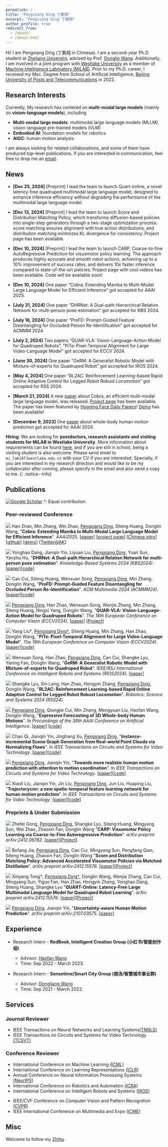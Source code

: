 ```yaml
---
permalink: /
title: "Pengxiang Ding 丁鹏翔"
excerpt: "Pengxiang Ding 丁鹏翔"
author_profile: true
redirect_from: 
  - /about/
  - /about.html
---
```


Hi! I am Pengxiang Ding (丁鹏翔 in Chinese). I am a second-year Ph.D. student at [Zhejiang University](http://www.zju.edu.cn/), advised by Prof. [Donglin Wang](https://en.westlake.edu.cn/about/faculty/201912/t20191206_2513.shtml). Additionally, I am involved in a joint program with [Westlake University](https://www.westlake.edu.cn/) as a member of [Machine Intelligence Laboratory (MiLAB)](https://milab.westlake.edu.cn/). Prior to my Ph.D. career, I received my Msc. Degree from School of Artificial Intelligence, [Beijing University of Posts and Telecommunications](https://www.bupt.edu.cn/) in 2022.

<!-- I am <span style="color:red;"><b>seeking exciting postdoc opportunities at top-tier institutions after Ph.D. graduation (July 2024)</b></span>. Please feel free to drop me an <a href="mailto:siteng.huang@gmail.com" target="_blank">email</a> if you are interested! -->

<h2 id='research-interests'>Research Interests</h2>

<!-- I am interested in technologies that allow machines and robots to learn like humans. In particular, I am committed to giving robots the ability to understand the world and learn from previous experiences, so that they can complete new tasks, acquire new skills or adapt to new environments rapidly with fewer samples through learning algorithms. Currently, my areas of interest include meta-learning, multi-task learning, and transfer learning on few/zero-shot learning tasks. I am also interested in deep learning, computer vision, and multimodal machine learning. -->

Currently, My research has centered on **multi-modal large models** (mainly on **vision-language models**), including 

* **Multi-modal large models**: multimodal large language models (MLLM), vision-language pre-trained models (VLM)
* **Embodied AI**: foundation models for robotics
* **AIGC**: human motion analysis


I am always looking for related collaborations, and some of them have produced top-level publications. If you are interested in communication, feel free to drop me an <a href="mailto:dingpx2015@gmail.com" target="_blank">email</a>.

<!-- language-augmented vision -->

<!-- In the longer term, I am more concerned about

* giving robots the ability to understand the world and learn from previous experiences, so that they can complete new tasks, acquire new skills or adapt to new environments rapidly with fewer samples through learning algorithms. -->

<!-- 
1. 快速迁移，尤其是大模型
2. 机器人的主动学习，感知智能与行为智能 embodied
3. 开放世界
-->

<!-- I am interested in technologies that allow machines and robots to learn like humans. In particular, I am committed to giving robots the ability to understand the world and learn from previous experiences, so that they can complete new tasks, acquire new skills or adapt to new environments rapidly with fewer samples through learning algorithms.  -->

<h2 id='news'>News</h2>

* **[Dec 25, 2024]** [Preprint] I lead the team to launch Quart-online, a novel latency-free quadruped multimodal large language model, designed to enhance inference efficiency without degrading the performance of the multimodal large language model. 

* **[Dec 13, 2024]** [Preprint] I lead the team to launch Score and Distribution Matching Policy, which transforms diffusion-based policies into single-step generators through a two-stage optimization process: score matching ensures alignment with true action distributions, and distribution matching minimizes KL divergence for consistency. Project page has been available.

* **[Dec 10, 2024]** [Preprint] I lead the team to launch CARP, Coarse-to-fine AutoRegressive Prediction for visuomotor policy learning. The approach produces highly accurate and smooth robot actions, achieving up to a 10% improvement of success rates, and delivers 10x faster inference compared to state-of-the-art policies. Project page with cool videos has been available. Code will be available soon!

* **[Dec 10, 2024]** One paper “Cobra: Extending Mamba to Multi-Modal Large Language Model for Efficient Inference” got accepted for AAAI 2025.

* **[July 31, 2024]** One paper “DHRNet: A Dual-path Hierarchical Relation Network for multi-person pose estimation” got accepted for KBS 2024.

* **[July 16, 2024]** One paper “ProFD: Prompt-Guided Feature Disentangling for Occluded Person Re-Identification” got accepted for ACMMM 2024.

* **[July 2, 2024]** Two papers “QUAR-VLA: Vision-Language-Action Model for Quadruped Robots”, "PiTe: Pixel-Temporal Alignment for Large Video-Language Model" got accepted for ECCV 2024.

* **[June 30, 2024]** One paper “GeRM: A Generalist Robotic Model with Mixture-of-experts for Quadruped Robot” got accepted for IROS 2024.

* **[May 4, 2024]** One paper “RL2AC: Reinforcement Learning-based Rapid Online Adaptive Control for Legged Robot Robust Locomotion” got accepted for RSS 2024.

* **[March 21, 2024]** A new [paper](https://arxiv.org/abs/2403.14520) about Cobra, an efficient multi-modal large language model, was released. [Project page](https://sites.google.com/view/cobravlm) has been available. The paper has been featured by [Hugging Face Daily Papers](https://huggingface.co/papers?date=2024-03-22)! [Demo](https://huggingface.co/spaces/han1997/cobra) has been available!
* **[December 9, 2023]** One [paper](https://arxiv.org/abs/2312.11972) about whole-body human motion prediction got accepted for AAAI 2024.


<!-- * **[March 13, 2024]** One paper about parameter-efficient tuning for visual grounding got accepted for ICME 2024.
* **[February 27, 2024]** Awarded as Zhejiang University 2024 Outstanding Graduates!
* **[February 27, 2024]** Three papers as first/co-first author got accepted for CVPR 2024. Congratulations to all collaborators!
* **[December 13, 2023]** One [paper](https://arxiv.org/abs/2309.01141) on diffusion model-based zero-shot visual grounding got accepted for ICASSP 2024. Congratulations to all collaborators!
* **[December 9, 2023]** One [paper](https://arxiv.org/abs/2312.09553) on VLM-based unsupervised domain adaptation got accepted for AAAI 2024.
* **[November 29, 2023]** A new [paper](https://arxiv.org/abs/2311.15841) on action-customized text-to-image generation was released. [Project page](https://adi-t2i.github.io/ADI/) has been available.
* **[November 29, 2023]** A new [paper](https://arxiv.org/abs/2311.15773) about a training-free layout calibration system for text-to-image generation was released. [Project page](https://simm-t2i.github.io/SimM/) has been available.
* **[July 24, 2023]** [2023 Scholar Metrics](https://scholar.googleblog.com/2023/07/2023-scholar-metrics-released.html) was released by Google Scholar. Our paper "[DSANet: Dual Self-Attention Network for Multivariate Time Series Forecasting](https://kyonhuang.top/publication/dual-self-attention-network)" ranked **8th** of the CIKM 2019 conference according to the citations, and **[26th](https://scholar.google.com/citations?hl=zh-CN&oe=GB&view_op=list_hcore&venue=V-IMg2OTpU8J.2023&vq=eng_databasesinformationsystems&cstart=20)** within five years.
* **[April 2, 2023]** [One paper about reference-limited compositional learning](https://kyonhuang.top/publication/reference-limited-CZSL) got accepted for ICMR 2023. Congratulations to all collaborators!
* **[February 28, 2023]** [One paper about parameter-efficient text-video retrieval](https://kyonhuang.top/publication/text-video-cooperative-prompt-tuning) got accepted for CVPR 2023. Congratulations to all collaborators! -->
<!-- * **[July 4, 2022]** One paper got accepted for ECCV 2022.  -->
<!-- * **[March 14, 2022]** Started as a research intern at DAMO Academy, Alibaba Group.  -->

<!-- **Service**: Always open to paper review, talk and organizing opportunities. Feel free to reach out to me if you are interested. -->
<!-- {: .notice--info} -->

<!-- Always open to research interns, cooperation and review opportunities. Feel free to reach out to me if you are interested. My email address is `huangsiteng [at] westlake.edu.cn`.
{: .notice--info} -->

**Hiring**: We are looking for **postdoctors, research assistants and visiting students for MiLAB in Westlake University**. More information about requirements can be found [here](https://milab.westlake.edu.cn/contact.html), and if you are still in school, being a visiting student is also welcome. Please send email to `mi_lab[AT]westlake.edu.cn` with your CV if you are interested. Specially, if you are interested in my research direction and would like to be my collaborator after coming, please specify in the email and also send a copy to me.
{: .notice--info}

<h2 id='publications'>Publications</h2>

<a href="https://scholar.google.com/citations?user=QyBSTzEAAAAJ" target="_blank"><img src="https://img.shields.io/badge/dynamic/json?label=Paper%20Citations&query=total_citations&url=https%3A%2F%2Fcse.bth.se%2F~fer%2Fgooglescholar-api%2Fgooglescholar.php%3Fuser%3DQyBSTzEAAAAJ&logo=googlescholar&style=social" alt="Google Scholar"></a>  †: Equal contribution

### Peer-reviewed Conference

<!-- <img src="https://img.shields.io/badge/ICME-2024-blue?style=flat-square"> Ting Liu, Xuyang Liu, <u>Siteng Huang</u>, Honggang Chen, Quanjun Yin, Long Qin, Donglin Wang, Yue Hu, &quot;**DARA: Domain- and Relation-aware Adapters Make Parameter-efficient Tuning for Visual Grounding**&quot;. In *Proceedings of the IEEE Conference on Multimedia Expo 2024*.

<img src="https://img.shields.io/badge/CVPR-2024-blue?style=flat-square"> <u>Siteng Huang</u>, Biao Gong, Yutong Feng, Xi Chen, Yuqian Fu, Yu Liu, Donglin Wang, &quot;**Learning Disentangled Identifiers for Action-Customized Text-to-Image Generation**&quot;. In *Proceedings of the IEEE/CVF Conference on Computer Vision and Pattern Recognition 2024*. [[arXiv](https://arxiv.org/abs/2311.15841)] [[project page](https://adi-t2i.github.io/ADI/)]

<img src="https://img.shields.io/badge/CVPR-2024-blue?style=flat-square"> Biao Gong†, <u>Siteng Huang</u>†, Yutong Feng, Shiwei Zhang, Yuyuan Li, Yu Liu, &quot;**Check, Locate, Rectify: A Training-Free Layout Calibration System for Text-to-Image Generation**&quot;. In *Proceedings of the IEEE/CVF Conference on Computer Vision and Pattern Recognition 2024*. [[arXiv](https://arxiv.org/abs/2311.15773)] [[project page](https://simm-t2i.github.io/SimM/)] -->
<!-- 
<img src="https://img.shields.io/badge/CVPR-2024-blue?style=flat-square"> <u>Siteng Huang</u>, Biao Gong, Yutong Feng, Min Zhang, Yiliang Lv, Donglin Wang, &quot;**Troika: Multi-Path Cross-Modal Traction for Compositional Zero-Shot Learning**&quot;. In *Proceedings of the IEEE/CVF Conference on Computer Vision and Pattern Recognition 2024*. [[arXiv](https://arxiv.org/abs/2303.15230)] [[project page](https://kyonhuang.top/publication/Troika)] [[github](https://github.com/bighuang624/Troika)]

<a href="https://ieeexplore.ieee.org/document/10445945" target="_blank"><img src="https://img.shields.io/badge/ICASSP-2024-blue?style=flat-square"></a> Xuyang Liu†, <u>Siteng Huang</u>†, Yachen Kang, Honggang Chen, Donglin Wang, &quot;**VGDiffZero: Text-to-image Diffusion Models Can Be Zero-shot Visual Grounders**&quot;. In *Proceedings of the 2024 IEEE International Conference on Acoustics, Speech and Signal Processing*. [[arXiv](https://arxiv.org/abs/2309.01141)] [[code](https://github.com/xuyang-liu16/VGDiffZero)] -->


<img src="https://img.shields.io/badge/AAAI-2025-blue?style=flat-square"> Han Zhao, Min Zhang, Wei Zhao, <u>Pengxiang Ding</u>, Siteng Huang, Donglin Wang, &quot;**Cobra: Extending Mamba to Multi-Modal Large Language Model for Efficient Inference**&quot;. *AAAI2025*. [[paper](https://arxiv.org/pdf/2403.14520.pdf)] [[project page](https://sites.google.com/view/cobravlm)] [[Chinese intro](https://zhuanlan.zhihu.com/p/688544752)] [[github](https://github.com/h-zhao1997/cobra)] [[demo](https://huggingface.co/spaces/han1997/cobra)] [[Twitter@AK](https://twitter.com/_akhaliq/status/1771033002748837953?t=6S4PVZXg6GcXqi_-PFzipw&s=19)]


<img src="https://img.shields.io/badge/KBS%20-%202024%20-%20red"> Yonghao Dang, Jianqin Yin, Liyuan Liu, <u>Pengxiang Ding</u>, Yuan Sun, Yanzhu Hu, &quot;**DHRNet: A Dual-path Hierarchical Relation Network for multi-person pose estimation**&quot;. *Knowledge-Based Systems 2024 (KBS2024)*. [[paper](https://www.sciencedirect.com/science/article/pii/S0950705124008979)][[code](https://github.com/YHDang/dhrnet-multi-pose-estimation)]


<img src="https://img.shields.io/badge/ACMMM-2024-blue?style=flat-square"> Can Cui, Siteng Huang, Wenxuan Song, <u>Pengxiang Ding</u>, Min Zhang, Donglin Wang, &quot;**ProFD: Prompt-Guided Feature Disentangling for Occluded Person Re-Identification**&quot;. *ACM Multimedia 2024 (ACMMM24)*. [[paper](https://openreview.net/forum?id=o2axlPlXYY)][[code](https://github.com/Cuixxx/ProFD)]



<img src="https://img.shields.io/badge/ECCV-2024-blue?style=flat-square"> <u>Pengxiang Ding</u>, Han Zhao, Wenxuan Song, Wenjie Zhang, Min Zhang, Siteng Huang, Ningxi Yang, Donglin Wang, &quot;**QUAR-VLA: Vision-Language-Action Model for Quadruped Robots**&quot;. *The 18th European Conference on Computer Vision (ECCV2024)*. [[paper](https://arxiv.org/abs/2312.14457)] [[Project](https://sites.google.com/view/quar-vla/quar-vla-eccv24)]



<img src="https://img.shields.io/badge/ECCV-2024-blue?style=flat-square"> Yang Liu†, <u>Pengxiang Ding†</u>, Siteng Huang, Min Zhang, Han Zhao, Donglin Wang, &quot;**PiTe: Pixel-Temporal Alignment for Large Video-Language Model**&quot;. *The 18th European Conference on Computer Vision (ECCV2024)*.[[paper](https://arxiv.org/abs/2409.07239)][[code](https://github.com/yliu-cs/pite)]


<img src="https://img.shields.io/badge/IROS-2024-blue?style=flat-square"> Wenxuan Song, Han Zhao, <u>Pengxiang Ding</u>, Can Cui, Shangke Lyu, Yaning Fan, Donglin Wang, &quot;**GeRM: A Generalist Robotic Model with Mixture-of-experts for Quadruped Robot**&quot;. *IEEE/RSJ International Conference on Intelligent Robots and Systems (IROS2024)*. [[paper](https://arxiv.org/abs/2403.13358)]

<img src="https://img.shields.io/badge/RSS-2024-blue?style=flat-square"> Shangke Lyu, Xin Lang, Han Zhao, Hongyin Zhang, <u>Pengxiang Ding</u>, Donglin Wang, &quot;**RL2AC: Reinforcement Learning-based Rapid Online Adaptive Control for Legged Robot Robust Locomotion**&quot;. *Robotics: Science and Systems 2024 (RSS24)*. 

<img src="https://img.shields.io/badge/AAAI-2024-blue?style=flat-square"> <u>Pengxiang Ding</u>, Qiongjie Cui, Min Zhang, Mengyuan Liu, Haofan Wang, Donglin Wang, &quot;**Expressive Forecasting of 3D Whole-body Human Motions**&quot;. In *Proceedings of the 38th AAAI Conference on Artificial Intelligence*. [[paper](https://arxiv.org/abs/2312.11972)]
[[code](https://github.com/Dingpx/EAI)] 


<img src="https://img.shields.io/badge/TCSVT%20-%202023%20-%20red"> Chao Qi, Jianqin Yin, Jinghang Xu, <u>Pengxiang Ding</u>, &quot;**Instance-incremental Scene Graph Generation from Real-world Point Clouds via Normalizing Flows**&quot;. In *IEEE Transactions on Circuits and Systems for Video Technology*. [[paper](https://arxiv.org/abs/2302.10425)][[code](https://github.com/chaoqi7/GPL3D)] 

<!-- <img src="https://img.shields.io/badge/Biomed%20Signal%20Process%20Control%20-%202023%20-%20red"> JunyingWang, XiaoliLiu, JianqinYin, <u>PengxiangDing</u> &quot;**DC-net: Dual-Consistency semi-supervised learning for 3D left atrium segmentation from MRI**&quot;. In *Biomedical Signal Processing and Control*. [[paper](https://www.sciencedirect.com/science/article/pii/S1746809422003858)] -->

<img src="https://img.shields.io/badge/TCSVT%20-%202022%20-%20red"> <u>Pengxiang Ding</u>, Jianqin Yin, &quot;**Towards more realistic human motion prediction with attention to motion coordination**&quot;. In *IEEE Transactions on Circuits and Systems for Video Technology*. [[paper](https://arxiv.org/abs/2404.03584)][[code](https://github.com/Dingpx/Motion-Coordination)] 

<img src="https://img.shields.io/badge/TCSVT%20-%202020%20-%20red"> Xiaoli Liu, Jianqin Yin, Jin Liu, <u>Pengxiang Ding</u>, Jun Liu, Huaping Liu, &quot;**Trajectorycnn: a new spatio-temporal feature learning network for human motion prediction**&quot;. In *IEEE Transactions on Circuits and Systems for Video Technology*. [[paper](https://arxiv.org/abs/1910.06583)][[code](https://github.com/lily2lab/TrajectoryCNN)]  

<!-- <a href="https://ieeexplore.ieee.org/document/10203679" target="_blank"><img src="https://img.shields.io/badge/CVPR-2023-blue?style=flat-square"></a> <u>Siteng Huang</u>, Biao Gong, Yulin Pan, Jianwen Jiang, Yiliang Lv, Yuyuan Li, Donglin Wang, &quot;**VoP: Text-Video Co-operative Prompt Tuning for Cross-Modal Retrieval**&quot;. In *Proceedings of the IEEE/CVF Conference on Computer Vision and Pattern Recognition 2023*. [[project page](https://kyonhuang.top/publication/text-video-cooperative-prompt-tuning)] [[arXiv](https://arxiv.org/abs/2211.12764)] [[open access](https://openaccess.thecvf.com/content/CVPR2023/html/Huang_VoP_Text-Video_Co-Operative_Prompt_Tuning_for_Cross-Modal_Retrieval_CVPR_2023_paper.html)] [[video (Youtube)](https://www.youtube.com/watch?v=ymdkiSSuOmI)] [[github](https://github.com/bighuang624/VoP)] [[ModelScope](https://modelscope.cn/models/damo/cv_vit-b32_retrieval_vop/summary)] [[poster](https://kyonhuang.top/files/VoP/CVPR23-VoP-poster.pdf)] [[slide](https://kyonhuang.top/files/VoP/CVPR23-VoP-presentation.pdf)] <a href="https://scholar.google.com/citations?view_op=view_citation&citation_for_view=mhpkWSYAAAAJ:W7OEmFMy1HYC" target="_blank"><img src="https://img.shields.io/badge/dynamic/json?label=citations&query=publications.4.citations&url=https%3A%2F%2Fcse.bth.se%2F~fer%2Fgooglescholar-api%2Fgooglescholar.php%3Fuser%3DmhpkWSYAAAAJ&logo=googlescholar&style=social"></a> <a href="https://github.com/bighuang624/VoP" target="_blank"><img src="https://img.shields.io/github/stars/bighuang624/VoP?style=social"></a> -->

<!-- <a href="https://doi.org/10.1145/3591106.3592225" target="_blank"><img src="https://img.shields.io/badge/ICMR-2023-blue?style=flat-square"></a> <u>Siteng Huang</u>, Qiyao Wei, Donglin Wang, &quot;**Reference-Limited Compositional Zero-Shot Learning**&quot;. In *Proceedings of the 2023 ACM International Conference on Multimedia Retrieval*. [[project page](https://kyonhuang.top/publication/reference-limited-CZSL)] [[arXiv](https://arxiv.org/abs/2208.10046)] [[video (Google Drive)](https://drive.google.com/file/d/1_wE_zbyvuGil_LrkmumotkRTLJJEUfCm/view?usp=drive_link)] [[github](https://github.com/bighuang624/RL-CZSL)] [[slide](https://kyonhuang.top/files/RLCZSL/ICMR23-RLCZSL-presentation.pdf)]

<a href="https://link.springer.com/chapter/10.1007/978-3-031-20044-1_26" target="_blank"><img src="https://img.shields.io/badge/ECCV-2022-blue?style=flat-square"></a> Min Zhang, <u>Siteng Huang</u>, Wenbin Li, Donglin Wang, &quot;**Tree Structure-Aware Few-Shot Image Classification via Hierarchical Aggregation**&quot;. In *Proceedings of the European Conference on Computer Vision 2022*. [[arXiv](https://arxiv.org/abs/2207.06989)] [[Chinese intro](https://zhuanlan.zhihu.com/p/543878686)] [[github](https://github.com/remiMZ/HTS-ECCV22)] <a href="https://scholar.google.com/citations?view_op=view_citation&citation_for_view=mhpkWSYAAAAJ:Tyk-4Ss8FVUC" target="_blank"><img src="https://img.shields.io/badge/dynamic/json?label=citations&query=publications.3.citations&url=https%3A%2F%2Fcse.bth.se%2F~fer%2Fgooglescholar-api%2Fgooglescholar.php%3Fuser%3DmhpkWSYAAAAJ&logo=googlescholar&style=social"></a>

<a href="https://ieeexplore.ieee.org/abstract/document/9747620" target="_blank"><img src="https://img.shields.io/badge/ICASSP-2022-blue?style=flat-square"></a> Min Zhang, <u>Siteng Huang</u>, Donglin Wang, &quot;**Domain Generalized Few-shot Image Classification via Meta Regularization Network**&quot;. In *Proceedings of the 2022 IEEE International Conference on Acoustics, Speech and Signal Processing*. [[pdf](https://kyonhuang.top/files/MRN/ICASSP22-MRN.pdf)] [[github](https://github.com/remiMZ/MRN-ICASSP22)]

<a href="https://dl.acm.org/doi/10.1145/3460426.3463614" target="_blank"><img src="https://img.shields.io/badge/ICMR-2021-blue?style=flat-square"></a> Zifeng Zhuang, Xintao Xiang, <u>Siteng Huang</u>, Donglin Wang, &quot;**HINFShot: A Challenge Dataset for Few-Shot Node Classification in Heterogeneous Information Network**&quot;. In *Proceedings of the 2021 ACM International Conference on Multimedia Retrieval*. [[pdf](https://kyonhuang.top/files/HINFShot/ICMR21-HINFShot.pdf)]

<a href="https://ieeexplore.ieee.org/document/9577454" target="_blank"><img src="https://img.shields.io/badge/CVPR-2021-blue?style=flat-square"></a> Zhengyu Chen, Jixie Ge, Heshen Zhan, <u>Siteng Huang</u>, Donglin Wang, &quot;**Pareto Self-Supervised Training for Few-Shot Learning**&quot;. In *Proceedings of the 2021 IEEE/CVF Conference on Computer Vision and Pattern Recognition*. [[arXiv](https://arxiv.org/abs/2104.07841)] [[open access](https://openaccess.thecvf.com/content/CVPR2021/html/Chen_Pareto_Self-Supervised_Training_for_Few-Shot_Learning_CVPR_2021_paper.html)] <a href="https://scholar.google.com/citations?view_op=view_citation&citation_for_view=mhpkWSYAAAAJ:2osOgNQ5qMEC" target="_blank"><img src="https://img.shields.io/badge/dynamic/json?label=citations&query=publications.1.citations&url=https%3A%2F%2Fcse.bth.se%2F~fer%2Fgooglescholar-api%2Fgooglescholar.php%3Fuser%3DmhpkWSYAAAAJ&logo=googlescholar&style=social"></a>

<a href="https://ojs.aaai.org/index.php/AAAI/article/view/16957" target="_blank"><img src="https://img.shields.io/badge/AAAI-2021-blue?style=flat-square"></a> <u>Siteng Huang</u>, Min Zhang, Yachen Kang, Donglin Wang, &quot;**Attributes-Guided and Pure-Visual Attention Alignment for Few-Shot Recognition**&quot;. In *Proceedings of the 35th AAAI Conference on Artificial Intelligence*. [[project page](https://kyonhuang.top/publication/attributes-guided-attention-module)] [[arXiv](https://arxiv.org/abs/2009.04724)] [[code](https://github.com/bighuang624/AGAM)] [[poster](https://kyonhuang.top/files/AGAM/aaai21-AGAM-poster.pdf)] [[slide](https://kyonhuang.top/files/AGAM/aaai21-AGAM-presentation.pdf)] <a href="https://scholar.google.com/citations?view_op=view_citation&citation_for_view=mhpkWSYAAAAJ:9yKSN-GCB0IC" target="_blank"><img src="https://img.shields.io/badge/dynamic/json?label=citations&query=publications.2.citations&url=https%3A%2F%2Fcse.bth.se%2F~fer%2Fgooglescholar-api%2Fgooglescholar.php%3Fuser%3DmhpkWSYAAAAJ&logo=googlescholar&style=social"></a> <a href="https://github.com/bighuang624/AGAM" target="_blank"><img src="https://img.shields.io/github/stars/bighuang624/AGAM?style=social"></a>

<a href="https://dl.acm.org/doi/abs/10.1145/3357384.3358132" target="_blank"><img src="https://img.shields.io/badge/CIKM-2019-blue?style=flat-square"></a> <u>Siteng Huang</u>, Donglin Wang, Xuehan Wu, Ao Tang, &quot;**DSANet: Dual Self-Attention Network for Multivariate Time Series Forecasting**&quot;. In *Proceedings of the 28th ACM International Conference on Information and Knowledge Management*. [[project page](https://kyonhuang.top/publication/dual-self-attention-network)] [[pdf](https://kyonhuang.top/files/DSANet/Huang-DSANet.pdf)] [[code](https://github.com/bighuang624/DSANet)] [[poster](https://kyonhuang.top/files/DSANet/cikm19-DSANet-poster.pdf)] [[slide](https://kyonhuang.top/files/DSANet/cikm19-DSANet-presentation.pdf)] <a href="https://scholar.google.com/citations?view_op=view_citation&citation_for_view=mhpkWSYAAAAJ:u-x6o8ySG0sC" target="_blank"><img src="https://img.shields.io/badge/dynamic/json?label=citations&query=publications.0.citations&url=https%3A%2F%2Fcse.bth.se%2F~fer%2Fgooglescholar-api%2Fgooglescholar.php%3Fuser%3DmhpkWSYAAAAJ&logo=googlescholar&style=social"></a> <a href="https://github.com/bighuang624/DSANet" target="_blank"><img src="https://img.shields.io/github/stars/bighuang624/DSANet?style=social"></a> -->

<!-- <a href="https://dl.acm.org/doi/abs/10.1145/3357384.3358132" style="text-decoration:none;"><span style="font-size:12px;color:#FFFFFF;background-color:#555555;padding:1px 4px 2px 6px;">CIKM</span><span style="font-size:12px;color:#FFFFFF;background-color:#007ec6;padding:1px 6px 2px 4px;">2019</span></a> -->

### Preprints & Under Submission

<a href="https://arxiv.org/abs/2412.06782" target="_blank"><img src="https://img.shields.io/badge/arXiv-2412.06782-B31B1B?style=flat-square"></a> Zhefei Gong, <u>Pengxiang Ding</u>, Shangke Lyu, Siteng Huang, Mingyang Sun, Wei Zhao, Zhaoxin Fan, Donglin Wang &quot;**CARP: Visuomotor Policy Learning via Coarse-to-Fine Autoregressive Prediction**&quot;. *arXiv preprint arXiv:2412.06782*. [[paper](https://arxiv.org/abs/2412.06782)][[Project](https://carp-robot.github.io/)]

<a href="https://arxiv.org/abs/2412.09265" target="_blank"><img src="https://img.shields.io/badge/arXiv-2412.09265-B31B1B?style=flat-square"></a> Bofang Jia, <u>Pengxiang Ding</u>, Can Cui, Mingyang Sun, Pengfang Qian, Siteng Huang, Zhaoxin Fan, Donglin Wang &quot;**Score and Distribution Matching Policy: Advanced Accelerated Visuomotor Policies via Matched Distillation**&quot;. *arXiv preprint arXiv:2412.15576*. [[paper](https://arxiv.org/abs/2412.09265)][[Project](https://sdm-policy.github.io/)]

<a href="https://arxiv.org/abs/2412.15576" target="_blank"><img src="https://img.shields.io/badge/arXiv-2412.15576-B31B1B?style=flat-square"></a> Xinyang Tong†, <u>Pengxiang Ding†</u>, Donglin Wang, Wenjie Zhang, Can Cui, Mingyang Sun, Yiguo Fan, Han Zhao, Hongyin Zhang, Yonghao Dang, Siteng Huang, Shangke Lyu &quot;**QUART-Online: Latency-Free Large Multimodal Language Model for Quadruped Robot Learning**&quot;. *arXiv preprint arXiv:2412.15576*. [[paper](https://arxiv.org/abs/2412.15576)][[Project](https://quart-online.github.io/)]

<a href="https://arxiv.org/abs/2107.03575" target="_blank"><img src="https://img.shields.io/badge/arXiv-2107.03575-B31B1B?style=flat-square"></a> <u>Pengxiang Ding</u>, Jianqin Yin, &quot;**Uncertainty-aware Human Motion Prediction**&quot;. *arXiv preprint arXiv:2107.03575*. [[paper](https://arxiv.org/abs/2107.03575)]

<!-- ## Professional Experience -->

<h2 id='experience'>Experience</h2>

* Research Intern - **RedBook, Intelligent Creation Group (小红书/智能创作组)**
  * Advisor: [Haofan Wang](https://scholar.google.com/citations?user=EaMsuB0AAAAJ)
  * Time: Sep 2022 - March 2023.

* Research Intern - **Sensetime/Smart City Group (商汤/智慧城市事业群)**
  * Advisor: [Dongliang Wang](https://scholar.google.com/citations?user=gurERzcAAAAJ)
  * Time: Sep 2021 - March 2022.


<!-- **Research Intern** | DAMO Academy, Alibaba Group | March 2022 - Present -->

<!-- * March 2022 - Present. *Research Intern*. <a href="https://damo.alibaba.com/" target="_blank">DAMO Academy, Alibaba Group</a>, Hangzhou, China. -->

<!-- <div style="float:left;">Research Intern</div><div style="float:right;">Mar. 2022 - Present</div>
<div style="float:left;"><a href="https://damo.alibaba.com/" target="_blank">DAMO Academy, Alibaba Group</a></div><div style="float:right;">Hangzhou, China</div> -->

<!-- <div>
<div style="float:left;">Research Intern<br><a href="https://damo.alibaba.com/" target="_blank">DAMO Academy, Alibaba Group</a></div><div style="float:right;">Mar. 2022 - Present<br>Hangzhou, China</div>
</div> -->

<h2 id='services'>Services</h2>

<!-- ### Journal Reviewer

* [IEEE Transactions on Neural Networks and Learning Systems (TNNLS)](https://ieeexplore.ieee.org/xpl/RecentIssue.jsp?punumber=5962385)

### Program Committee and/or Reviewer for Conferences and Workshops

* [ICCV 2023](https://iccv2023.thecvf.com/) -->

### Journal Reviewer

* IEEE Transactions on Neural Networks and Learning Systems[(TNNLS)](https://cis.ieee.org/publications/t-neural-networks-and-learning-systems)
* IEEE Transactions on Circuits and Systems for Video Technology [(TCSVT)](https://ieee-cas.org/publication/tcsvt)
<!-- * ACM Transactions on Intelligent Systems and Technology [(ACM TIST)](https://dl.acm.org/journal/tist) -->
<!-- * Concurrency and Computation: Practice and Experience [(CPE)](https://onlinelibrary.wiley.com/journal/15320634) -->

### Conference Reviewer

* International Conference on Machine Learning [(ICML)](https://icml.cc/)
* International Conference on Learning Representations [(ICLR)](https://iclr.cc/)
* Annual Conference on Neural Information Processing Systems [(NeurIPS)](https://neurips.cc/)
* International Conference on Robotics and Automation [(ICRA)](https://www.ieee-ras.org/conferences-workshops/fully-sponsored/icra)
* International Conference on Intelligent Robots and Systems [(IROS)](https://iros2024-abudhabi.org/)
<!-- * IEEE/CVF International Conference on Computer Vision [(ICCV)](https://ieeexplore.ieee.org/xpl/conhome/1000149/all-proceedings) -->
<!-- * European Conference on Computer Vision [(ECCV)](https://www.ecva.net/index.php#conferences) -->
<!-- * AAAI Conference on Artificial Intelligence [(AAAI)](https://aaai.org/conference/aaai/) -->
<!-- * International Joint Conference on Artificial Intelligence [(IJCAI)](https://www.ijcai.org/) -->
* IEEE/CVF Conference on Computer Vision and Pattern Recognition [(CVPR)](https://ieeexplore.ieee.org/xpl/conhome/1000147/all-proceedings)
* IEEE International Conference on Multimedia and Expo [(ICME)](https://ieeexplore.ieee.org/xpl/conhome/1000477/all-proceedings)
<!-- * ACM International Conference on Multimedia Retrieval [(ICMR)](http://icmr2024.org/) -->
<!-- * Asian Conference on Computer Vision [(ACCV)](https://link.springer.com/conference/accv) -->
<!-- * Chinese Conference on Pattern Recognition and Computer Vision [(PRCV)](https://link.springer.com/conference/ccprcv) -->
<!-- ### Program Committee for Conferences and Workshops -->
<!-- * Session Chair, The First Westlake Robot Learning Symposium -->

<h2 id='misc'>Misc</h2>

Welcome to follow my [Zhihu](https://www.zhihu.com/people/ding-peng-xiang-92).

<!-- <div align="middle">
  <a href="https://milab.westlake.edu.cn/" target="_blank"><img align="middle" style="max-width: 300px; width: 100%; margin-right: 40px; margin-top: 10px" src="https://kyonhuang.top/images/milab_logo.png" /></a>
  <a href="http://www.zju.edu.cn/" target="_blank"><img align="middle" style="max-width: 160px; width: 100%; margin-left: 20px; margin-top: 10px" src="https://raw.githubusercontent.com/bighuang624/pic-repo/master/color-zju-logo.png" /></a>
</div> -->
